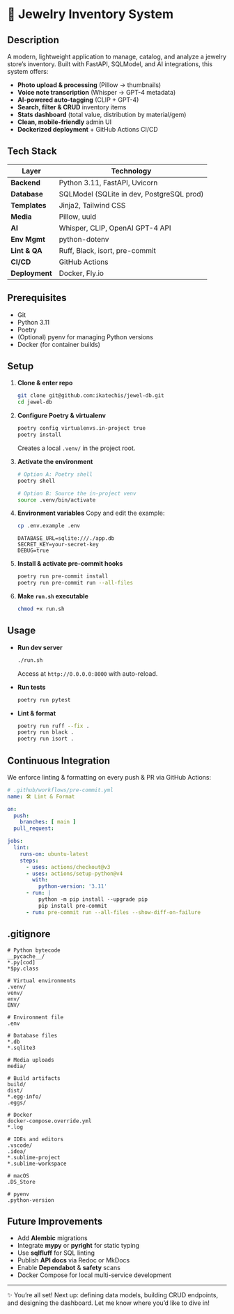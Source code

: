 # 💎 Jewelry Inventory System

## Description

A modern, lightweight application to manage, catalog, and analyze a jewelry store’s inventory. Built with FastAPI, SQLModel, and AI integrations, this system offers:

* **Photo upload & processing** (Pillow → thumbnails)
* **Voice note transcription** (Whisper → GPT-4 metadata)
* **AI-powered auto-tagging** (CLIP + GPT-4)
* **Search, filter & CRUD** inventory items
* **Stats dashboard** (total value, distribution by material/gem)
* **Clean, mobile-friendly** admin UI
* **Dockerized deployment** + GitHub Actions CI/CD

## Tech Stack

| Layer          | Technology                                |
| -------------- | ----------------------------------------- |
| **Backend**    | Python 3.11, FastAPI, Uvicorn             |
| **Database**   | SQLModel (SQLite in dev, PostgreSQL prod) |
| **Templates**  | Jinja2, Tailwind CSS                      |
| **Media**      | Pillow, uuid                              |
| **AI**         | Whisper, CLIP, OpenAI GPT-4 API           |
| **Env Mgmt**   | python-dotenv                             |
| **Lint & QA**  | Ruff, Black, isort, pre-commit            |
| **CI/CD**      | GitHub Actions                            |
| **Deployment** | Docker, Fly.io                            |

## Prerequisites

* Git
* Python 3.11
* Poetry
* (Optional) pyenv for managing Python versions
* Docker (for container builds)

## Setup

1. **Clone & enter repo**

   ```bash
   git clone git@github.com:ikatechis/jewel-db.git
   cd jewel-db
   ```

2. **Configure Poetry & virtualenv**

   ```bash
   poetry config virtualenvs.in-project true
   poetry install
   ```

   Creates a local `.venv/` in the project root.

3. **Activate the environment**

   ```bash
   # Option A: Poetry shell
   poetry shell

   # Option B: Source the in-project venv
   source .venv/bin/activate
   ```

4. **Environment variables**
   Copy and edit the example:

   ```bash
   cp .env.example .env
   ```

   ```env
   DATABASE_URL=sqlite:///./app.db
   SECRET_KEY=your-secret-key
   DEBUG=true
   ```

5. **Install & activate pre-commit hooks**

   ```bash
   poetry run pre-commit install
   poetry run pre-commit run --all-files
   ```

6. **Make `run.sh` executable**

   ```bash
   chmod +x run.sh
   ```

## Usage

* **Run dev server**

  ```bash
  ./run.sh
  ```

  Access at `http://0.0.0.0:8000` with auto-reload.

* **Run tests**

  ```bash
  poetry run pytest
  ```

* **Lint & format**

  ```bash
  poetry run ruff --fix .
  poetry run black .
  poetry run isort .
  ```

## Continuous Integration

We enforce linting & formatting on every push & PR via GitHub Actions:

```yaml
# .github/workflows/pre-commit.yml
name: 🛠 Lint & Format

on:
  push:
    branches: [ main ]
  pull_request:

jobs:
  lint:
    runs-on: ubuntu-latest
    steps:
      - uses: actions/checkout@v3
      - uses: actions/setup-python@v4
        with:
          python-version: '3.11'
      - run: |
          python -m pip install --upgrade pip
          pip install pre-commit
      - run: pre-commit run --all-files --show-diff-on-failure
```

## .gitignore

```gitignore
# Python bytecode
__pycache__/
*.py[cod]
*$py.class

# Virtual environments
.venv/
venv/
env/
ENV/

# Environment file
.env

# Database files
*.db
*.sqlite3

# Media uploads
media/

# Build artifacts
build/
dist/
*.egg-info/
.eggs/

# Docker
docker-compose.override.yml
*.log

# IDEs and editors
.vscode/
.idea/
*.sublime-project
*.sublime-workspace

# macOS
.DS_Store

# pyenv
.python-version
```

## Future Improvements

* Add **Alembic** migrations
* Integrate **mypy** or **pyright** for static typing
* Use **sqlfluff** for SQL linting
* Publish **API docs** via Redoc or MkDocs
* Enable **Dependabot** & **safety** scans
* Docker Compose for local multi-service development

---

✨ You’re all set! Next up: defining data models, building CRUD endpoints, and designing the dashboard. Let me know where you’d like to dive in!
